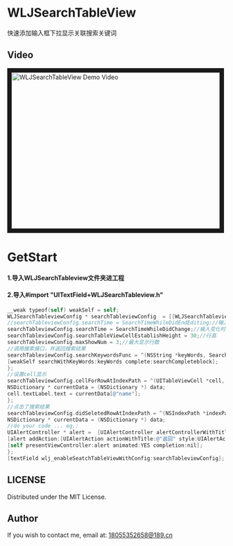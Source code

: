 # WLJSearchTableView
快速添加输入框下拉显示关联搜索关键词

## Video
<a href="http://ovn0zb2g7.bkt.clouddn.com/WLJSearchTableViewVideo.mov" target="_blank"><img src="http://ovn0zb2g7.bkt.clouddn.com/Simulator%20Screen%20Shot%20-%20iPhone%206s%20Plus%20-%202018-01-11%20at%2015.57.49.png"
alt="WLJSearchTableView Demo Video" width="480" height="360" border="10" /></a>


GetStart
==========================
#### 1.导入WLJSearchTableview文件夹进工程
#### 2.导入#import "UITextField+WLJSearchTableview.h"

```objective-C
__weak typeof(self) weakSelf = self;
WLJSearchTableviewConfig * searchTableviewConfig  = [[WLJSearchTableviewConfig alloc]init];
//searchTableviewConfig.searchTime = SearchTimeWhileDidEndEditing;//输入结束时开始搜索
searchTableviewConfig.searchTime = SearchTimeWhileDidChange;//输入变化时开始搜索
searchTableviewConfig.searchTableViewCellEstablishHeight = 30;//行高
searchTableviewConfig.maxShowNum = 3;//最大显示行数
//调用搜索接口，并返回搜索结果
searchTableviewConfig.searchKeywordsFunc = ^(NSString *keyWords, SearchCompleteblock searchCompleteblock) {
[weakSelf searchWithKeyWords:keyWords complete:searchCompleteblock];
};
//设置cell显示
searchTableviewConfig.cellForRowAtIndexPath = ^(UITableViewCell *cell, NSIndexPath *indexPath,id data) {
NSDictionary * currentData = (NSDictionary *) data;
cell.textLabel.text = currentData[@"name"];
};
//点击了搜索结果
searchTableviewConfig.didSeletedRowAtIndexPath = ^(NSIndexPath *indexPath, id data) {
NSDictionary * currentData = (NSDictionary *) data;
//do your code ... eg.:
UIAlertController * alert =  [UIAlertController alertControllerWithTitle:nil message:[NSString stringWithFormat:@"点击了%@",currentData[@"name"]] preferredStyle:UIAlertControllerStyleAlert];
[alert addAction:[UIAlertAction actionWithTitle:@"返回" style:UIAlertActionStyleCancel handler:nil]];
[self presentViewController:alert animated:YES completion:nil];
};
[textField wlj_enableSeatchTableViewWithConfig:searchTableviewConfig];
```


LICENSE
---
Distributed under the MIT License.

Author
---
If you wish to contact me, email at: 18055352658@189.cn

